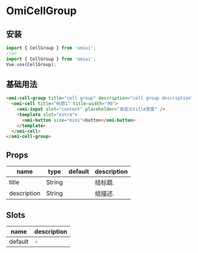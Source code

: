# OmiCellGroup

## 安装

```js
import { CellGroup } from 'omiui';
//or
import { CellGroup } from 'omiui';
Vue.use(CellGroup);
```

## 基础用法

```html
<omi-cell-group title="cell group" description="cell group description">
  <omi-cell title="标题1" title-width="90">
    <omi-input slot="content" placeholder="自定义title宽度" />
    <template slot="extra">
      <omi-button size="mini">button</omi-button>
    </template>
  </omi-cell>
</omi-cell-group>
```

## Props

| name        | type   | default | description |
| ----------- | ------ | ------- | ----------- |
| title       | String |         | 组标题.     |
| description | String |         | 组描述.     |

## Slots

| name    | description |
| ------- | ----------- |
| default | -           |
